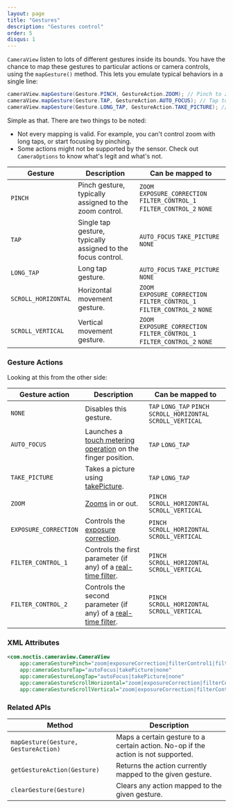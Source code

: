 ```yaml
---
layout: page
title: "Gestures"
description: "Gestures control"
order: 5
disqus: 1
---
```


`CameraView` listen to lots of different gestures inside its bounds. You have the chance to map
these gestures to particular actions or camera controls, using the `mapGesture()` method.
This lets you emulate typical behaviors in a single line:

```java
cameraView.mapGesture(Gesture.PINCH, GestureAction.ZOOM); // Pinch to zoom!
cameraView.mapGesture(Gesture.TAP, GestureAction.AUTO_FOCUS); // Tap to focus!
cameraView.mapGesture(Gesture.LONG_TAP, GestureAction.TAKE_PICTURE); // Long tap to shoot!
```

Simple as that. There are two things to be noted:

- Not every mapping is valid. For example, you can't control zoom with long taps, or start focusing by pinching.
- Some actions might not be supported by the sensor. Check out `CameraOptions` to know what's legit and what's not.

|Gesture|Description|Can be mapped to|
|-------------|-----------|----------------|
|`PINCH`|Pinch gesture, typically assigned to the zoom control.|`ZOOM` `EXPOSURE_CORRECTION` `FILTER_CONTROL_1` `FILTER_CONTROL_2` `NONE`|
|`TAP`|Single tap gesture, typically assigned to the focus control.|`AUTO_FOCUS` `TAKE_PICTURE` `NONE`|
|`LONG_TAP`|Long tap gesture.|`AUTO_FOCUS` `TAKE_PICTURE` `NONE`|
|`SCROLL_HORIZONTAL`|Horizontal movement gesture.|`ZOOM` `EXPOSURE_CORRECTION` `FILTER_CONTROL_1` `FILTER_CONTROL_2` `NONE`|
|`SCROLL_VERTICAL`|Vertical movement gesture.|`ZOOM` `EXPOSURE_CORRECTION` `FILTER_CONTROL_1` `FILTER_CONTROL_2` `NONE`|

### Gesture Actions

Looking at this from the other side:

|Gesture action|Description|Can be mapped to|
|--------------|-----------|----------------|
|`NONE`|Disables this gesture.|`TAP` `LONG_TAP` `PINCH` `SCROLL_HORIZONTAL` `SCROLL_VERTICAL`|
|`AUTO_FOCUS`|Launches a [touch metering operation](metering#touch-metering) on the finger position.|`TAP` `LONG_TAP`|
|`TAKE_PICTURE`|Takes a picture using [takePicture](capturing-media).|`TAP` `LONG_TAP`|
|`ZOOM`|[Zooms](controls#zoom) in or out.|`PINCH` `SCROLL_HORIZONTAL` `SCROLL_VERTICAL`|
|`EXPOSURE_CORRECTION`|Controls the [exposure correction](metering#exposure-correction).|`PINCH` `SCROLL_HORIZONTAL` `SCROLL_VERTICAL`|
|`FILTER_CONTROL_1`|Controls the first parameter (if any) of a [real-time filter](filters).|`PINCH` `SCROLL_HORIZONTAL` `SCROLL_VERTICAL`|
|`FILTER_CONTROL_2`|Controls the second parameter (if any) of a [real-time filter](filters).|`PINCH` `SCROLL_HORIZONTAL` `SCROLL_VERTICAL`|

### XML Attributes

```xml
<com.noctis.cameraview.CameraView
    app:cameraGesturePinch="zoom|exposureCorrection|filterControl1|filterControl2|none"
    app:cameraGestureTap="autoFocus|takePicture|none"
    app:cameraGestureLongTap="autoFocus|takePicture|none"
    app:cameraGestureScrollHorizontal="zoom|exposureCorrection|filterControl1|filterControl2|none"
    app:cameraGestureScrollVertical="zoom|exposureCorrection|filterControl1|filterControl2|none"/>
```

### Related APIs

|Method|Description|
|------|-----------|
|`mapGesture(Gesture, GestureAction)`|Maps a certain gesture to a certain action. No-op if the action is not supported.|
|`getGestureAction(Gesture)`|Returns the action currently mapped to the given gesture.|
|`clearGesture(Gesture)`|Clears any action mapped to the given gesture.|

